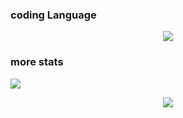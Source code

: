 ### coding Language
<p align="center">
</p>

<p align="center">
  <a href="https://skillicons.dev">
    <img src="https://skillicons.dev/icons?i=nodejs,js,vscode,html,python,java,css,react,nextjs,firebase,aws,vercel,docker,gradle,html,instagram,linkedin,discord,github,md,xd,pr,ae,ps&theme=dark&perline=8" />
  </a>
</p>

### more stats
![](https://komarev.com/ghpvc/?username=Allenxu1997)

<p align="center">
  <a href="https://github.com/Allenxu1997">
    <img align="center" src="https://streak-stats.demolab.com?user=Allenxu1997&theme=github-dark&hide_border=true&ring=4C8EDA&fire=DD7A22&dates=4C8EDA">
  </a>
</p>


